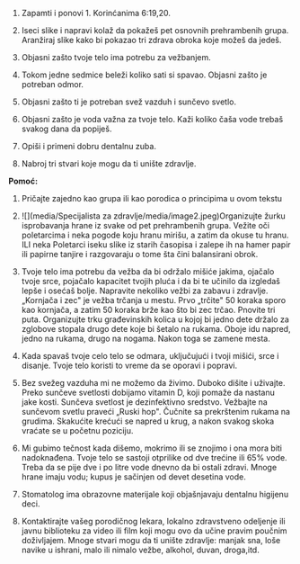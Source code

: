 1.  Zapamti i ponovi 1. Korinćanima 6:19,20.

2.  Iseci slike i napravi kolaž da pokažeš pet osnovnih prehrambenih
    grupa. Aranžiraj slike kako bi pokazao tri zdrava obroka koje možeš
    da jedeš.

3.  Objasni zašto tvoje telo ima potrebu za vežbanjem.

4.  Tokom jedne sedmice beleži koliko sati si spavao. Objasni zašto je
    potreban odmor.

5.  Objasni zašto ti je potreban svež vazduh i sunčevo svetlo.

6.  Objasni zašto je voda važna za tvoje telo. Kaži koliko čaša vode
    trebaš svakog dana da popiješ.

7.  Opiši i primeni dobru dentalnu zuba.

8.  Nabroj tri stvari koje mogu da ti unište zdravlje.

**Pomoć:**

1.  Pričajte zajedno kao grupa ili kao porodica o principima u ovom
    tekstu

2.  ![](media/Specijalista za zdravlje/media/image2.jpeg)Organizujte žurku isprobavanja hrane
    iz svake od pet prehrambenih grupa. Vežite oči poletarcima i neka
    pogode koju hranu mirišu, a zatim da okuse tu hranu. ILI neka
    Poletarci iseku slike iz starih časopisa i zalepe ih na hamer papir
    ili papirne tanjire i razgovaraju o tome šta čini balansirani obrok.

3.  Tvoje telo ima potrebu da vežba da bi održalo mišiće jakima, ojačalo
    tvoje srce, pojačalo kapacitet tvojih pluća i da bi te učinilo da
    izgledaš lepše i osećaš bolje. Napravite nekoliko vežbi za zabavu i
    zdravlje. „Kornjača i zec" je vežba trčanja u mestu. Prvo „trčite"
    50 koraka sporo kao kornjača, a zatim 50 koraka brže kao što bi zec
    trčao. Pnovite tri puta. Organizujte trku građevinskih kolica u
    kojoj bi jedno dete držalo za zglobove stopala drugo dete koje bi
    šetalo na rukama. Oboje idu napred, jedno na rukama, drugo na
    nogama. Nakon toga se zamene mesta.

4.  Kada spavaš tvoje celo telo se odmara, uključujući i tvoji mišići,
    srce i disanje. Tvoje telo koristi to vreme da se oporavi i popravi.

5.  Bez svežeg vazduha mi ne možemo da živimo. Duboko dišite i uživajte.
    Preko sunčeve svetlosti dobijamo vitamin D, koji pomaže da nastanu
    jake kosti. Sunčeva svetlost je dezinfektivno sredstvo. Vežbajte na
    sunčevom svetlu praveći „Ruski hop". Čučnite sa prekrštenim rukama
    na grudima. Skakućite krećući se napred u krug, a nakon svakog skoka
    vraćate se u početnu poziciju.

6.  Mi gubimo tečnost kada dišemo, mokrimo ili se znojimo i ona mora
    biti nadoknađena. Tvoje telo se sastoji otprilike od dve trećine ili
    65% vode. Treba da se pije dve i po litre vode dnevno da bi ostali
    zdravi. Mnoge hrane imaju vodu; kupus je sačinjen od devet desetina
    vode.

7.  Stomatolog ima obrazovne materijale koji objašnjavaju dentalnu
    higijenu deci.

8.  Kontaktirajte vašeg porodičnog lekara, lokalno zdravstveno odeljenje
    ili javnu biblioteku za video ili film koji mogu ovo da učine pravim
    poučnim doživljajem. Mnoge stvari mogu da ti unište zdravlje: manjak
    sna, loše navike u ishrani, malo ili nimalo vežbe, alkohol, duvan,
    droga,itd.
